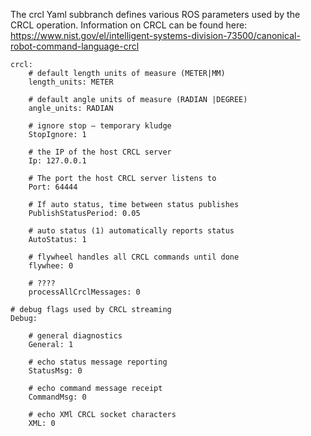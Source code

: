 

The crcl Yaml subbranch defines various ROS parameters used by the CRCL operation. Information on CRCL can be found here: https://www.nist.gov/el/intelligent-systems-division-73500/canonical-robot-command-language-crcl 

	crcl:
		# default length units of measure (METER|MM)
		length_units: METER
		
		# default angle units of measure (RADIAN |DEGREE)
		angle_units: RADIAN
		
		# ignore stop – temporary kludge
		StopIgnore: 1
		
		# the IP of the host CRCL server
		Ip: 127.0.0.1
		
		# The port the host CRCL server listens to
		Port: 64444
		
		# If auto status, time between status publishes
		PublishStatusPeriod: 0.05
		
		# auto status (1) automatically reports status
		AutoStatus: 1
		
		# flywheel handles all CRCL commands until done
		flywhee: 0
		
		# ????
		processAllCrclMessages: 0

	# debug flags used by CRCL streaming 
	Debug: 
		
		# general diagnostics
		General: 1
		
		# echo status message reporting
		StatusMsg: 0
		
		# echo command message receipt
		CommandMsg: 0
		
		# echo XMl CRCL socket characters
		XML: 0









